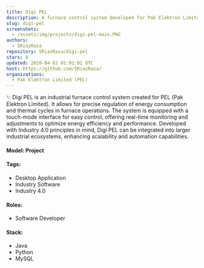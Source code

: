 ```yaml
---
title: Digi PEL
description: A furnace control system developed for Pak Elektron Limited (PEL) to manage and regulate energy functions and thermal cycles. Digi PEL provides precise control of industrial furnace operations, enabling efficient energy usage and thermal management through a touch-enabled interface, designed to meet Industry 4.0 standards.
slug: digi-pel
screenshots:
  - /assets/img/projects/digi-pel-main.PNG
authors:
  - SRiazRaza
repository: SRiazRaza/digi-pel
stars: 0
updated: 2020-04-01 01:01:01 UTC
host: https://github.com/SRiazRaza/
organizations:
  - Pak Elektron Limited (PEL)
---
```


✨ Digi PEL is an industrial furnace control system created for PEL (Pak Elektron Limited). It allows for precise regulation of energy consumption and thermal cycles in furnace operations. The system is equipped with a touch-mode interface for easy control, offering real-time monitoring and adjustments to optimize energy efficiency and performance. Developed with Industry 4.0 principles in mind, Digi PEL can be integrated into larger industrial ecosystems, enhancing scalability and automation capabilities.

#### Model: Project

#### Tags:
  - Desktop Application
  - Industry Software
  - Industry 4.0

#### Roles:
  - Software Developer

#### Stack:
  - Java
  - Python
  - MySQL
